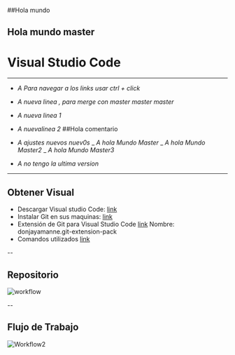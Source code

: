 ##Hola mundo
## Hola mundo master

Visual Studio Code
============
____

- _A  Para navegar a los links usar ctrl + click_
- _A nueva linea , para merge con master master master_
- _A nueva linea 1_
- _A nuevalinea 2_
##Hola comentario
- _A ajustes nuevos nuev0s_
_ _A hola Mundo Master_
_ _A hola Mundo Master2_
_ _A hola Mundo Master3_

- _A no tengo la ultima version_


___

## Obtener Visual
- Descargar Visual studio Code: [link](https://code.visualstudio.com)
- Instalar Git en sus maquinas: [link](https://git-scm.com)
- Extensión de Git para Visual Studio Code [link](https://marketplace.visualstudio.com/items?itemName=donjayamanne.git-extension-pack) Nombre: donjayamanne.git-extension-pack
- Comandos utilizados [link](Comandos.md)


--

## Repositorio
![workflow](https://user-images.githubusercontent.com/10679591/83679795-9965e480-a5a5-11ea-9992-6be3c0676e78.png)

--

## Flujo de Trabajo
![Workflow2](https://user-images.githubusercontent.com/10679591/83680032-fd88a880-a5a5-11ea-9f31-28841b2bc441.png)



